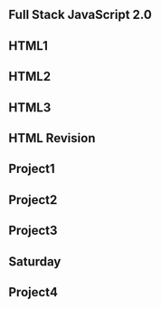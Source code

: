 ## Full Stack JavaScript 2.0
## HTML1
## HTML2
## HTML3
## HTML Revision
## Project1
## Project2
## Project3
## Saturday
## Project4
